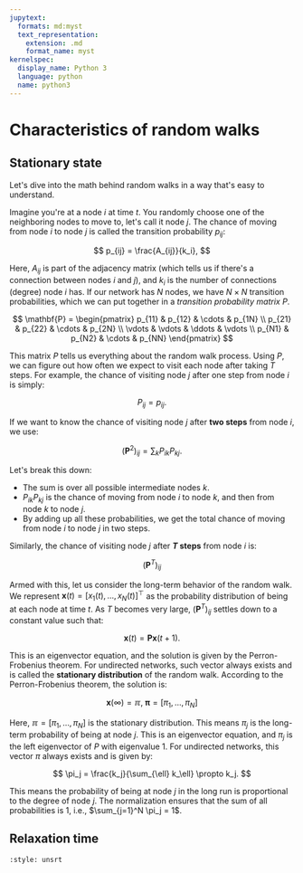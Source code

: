```yaml
---
jupytext:
  formats: md:myst
  text_representation:
    extension: .md
    format_name: myst
kernelspec:
  display_name: Python 3
  language: python
  name: python3
---
```



# Characteristics of random walks

## Stationary state

Let's dive into the math behind random walks in a way that's easy to understand.

Imagine you're at a node $i$ at time $t$. You randomly choose one of the neighboring nodes to move to, let's call it node $j$. The chance of moving from node $i$ to node $j$ is called the transition probability $p_{ij}$:

$$
p_{ij} = \frac{A_{ij}}{k_i},
$$

Here, $A_{ij}$ is part of the adjacency matrix (which tells us if there's a connection between nodes $i$ and $j$), and $k_i$ is the number of connections (degree) node $i$ has. If our network has $N$ nodes, we have $N \times N$ transition probabilities, which we can put together in a *transition probability matrix* $P$.

$$
\mathbf{P} = \begin{pmatrix}
p_{11} & p_{12} & \cdots & p_{1N} \\
p_{21} & p_{22} & \cdots & p_{2N} \\
\vdots & \vdots & \ddots & \vdots \\
p_{N1} & p_{N2} & \cdots & p_{NN}
\end{pmatrix}
$$

This matrix $P$ tells us everything about the random walk process. Using $P$, we can figure out how often we expect to visit each node after taking $T$ steps. For example, the chance of visiting node $j$ after one step from node $i$ is simply:

$$
P_{ij} = p_{ij}.
$$

If we want to know the chance of visiting node $j$ after **two steps** from node $i$, we use:

$$
\left(\mathbf{P}^{2}\right)_{ij} = \sum_{k} P_{ik} P_{kj}.
$$

Let's break this down:
- The sum is over all possible intermediate nodes $k$.
- $P_{ik}P_{kj}$ is the chance of moving from node $i$ to node $k$, and then from node $k$ to node $j$.
- By adding up all these probabilities, we get the total chance of moving from node $i$ to node $j$ in two steps.

Similarly, the chance of visiting node $j$ after **$T$ steps** from node $i$ is:

$$
\left(\mathbf{P}^{T}\right)_{ij}
$$

Armed with this, let us consider the long-term behavior of the random walk. We represent $\mathbf{x}(t) = [x_1(t), \ldots, x_N(t)]^\top$ as the probability distribution of being at each node at time $t$. As $T$ becomes very large, $\left(\mathbf{P}^{T}\right)_{ij}$ settles down to a constant value such that:

$$
\mathbf{x}(t) = \mathbf{P} \mathbf{x}(t+1).
$$

This is an eigenvector equation, and the solution is given by the Perron-Frobenius theorem. For undirected networks, such vector always exists and is called the **stationary distribution** of the random walk. According to the Perron-Frobenius theorem, the solution is:


$$
\mathbf{x}(\infty) = \mathbb{\pi}, \; \mathbf{\pi} = [\pi_1, \ldots, \pi_N]
$$

Here, $\mathbb{\pi} = [\pi_1, \ldots, \pi_N]$ is the stationary distribution. This means $\pi_j$ is the long-term probability of being at node $j$. This is an eigenvector equation, and $\pi_j$ is the left eigenvector of $P$ with eigenvalue 1. For undirected networks, this vector $\pi$ always exists and is given by:

$$
\pi_j = \frac{k_j}{\sum_{\ell} k_\ell} \propto k_j.
$$

This means the probability of being at node $j$ in the long run is proportional to the degree of node $j$. The normalization ensures that the sum of all probabilities is 1, i.e., $\sum_{j=1}^N \pi_j = 1$.

## Relaxation time

```{footbibliography}
:style: unsrt

```
